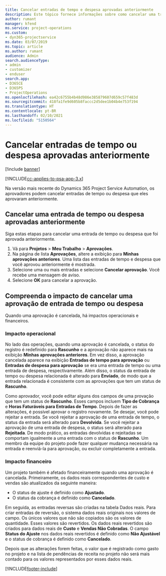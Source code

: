 ```yaml
---
title: Cancelar entradas de tempo e despesa aprovadas anteriormente
description: Este tópico fornece informações sobre como cancelar uma transação aprovada de tempo e despesa do projeto.
author: rumant
manager: kfend
ms.service: project-operations
ms.custom:
- dyn365-projectservice
ms.date: 03/07/2019
ms.topic: article
ms.author: rumant
audience: Admin
search.audienceType:
- admin
- customizer
- enduser
search.app:
- D365CE
- D365PS
- ProjectOperations
ms.openlocfilehash: ea42c6755b4b48d986e385879607d659c57f483d
ms.sourcegitcommit: 418fa1fe9d605b8faccc2d5dee1b04b4e753f194
ms.translationtype: HT
ms.contentlocale: pt-BR
ms.lasthandoff: 02/10/2021
ms.locfileid: "5150564"
---
```

# <a name="cancel-previously-approved-time-or-expense-entries"></a>Cancelar entradas de tempo ou despesa aprovadas anteriormente

[!include [banner](../includes/psa-now-project-operations.md)]

[!INCLUDE[cc-applies-to-psa-app-3.x](../includes/cc-applies-to-psa-app-3x.md)]

Na versão mais recente do Dynamics 365 Project Service Automation, os aprovadores podem cancelar entradas de tempo ou despesa que eles aprovaram anteriormente.

## <a name="cancel-a-previously-approved-time-or-expense-entry"></a>Cancelar uma entrada de tempo ou despesa aprovadas anteriormente

Siga estas etapas para cancelar uma entrada de tempo ou despesa que foi aprovada anteriormente.

1. Vá para **Projetos** \> **Meu Trabalho** \> **Aprovações**.
2. Na página de lista **Aprovações**, altere a exibição para **Minhas aprovações anteriores**. Uma lista das entradas de tempo e despesa que você aprovou anteriormente é mostrada.
3. Selecione uma ou mais entradas e selecione **Cancelar aprovação**. Você recebe uma mensagem de aviso.
4. Selecione **OK** para cancelar a aprovação.

## <a name="understand-the-impact-of-canceling-a-time-or-expense-entry-approval"></a>Compreenda o impacto de cancelar uma aprovação de entrada de tempo ou despesa

Quando uma aprovação é cancelada, há impactos operacionais e financeiros.

### <a name="operational-impact"></a>Impacto operacional

No lado das operações, quando uma aprovação é cancelada, o status do registro é redefinido para **Rascunho** e a aprovação não aparece mais na exibição **Minhas aprovações anteriores**. Em vez disso, a aprovação cancelada aparece na exibição **Entradas de tempo para aprovação** ou **Entradas de despesa para aprovação** se era uma entrada de tempo ou uma entrada de despesa, respectivamente. Além disso, o status da entrada de tempo ou despesa relacionada é alterado para **Enviado**, de modo que a entrada relacionada é consistente com as aprovações que tem um status de **Rascunho**.

Como aprovador, você pode editar alguns dos campos de uma provação que tem um status de **Rascunho**. Esses campos incluem **Tipo de Cobrança** e **Horas Faturáveis para Entradas de Tempo**. Depois de fazer as alterações, é possível aprovar o registro novamente. Se desejar, você pode rejeitar a entrada. Se você rejeitar a aprovação de uma entrada de tempo, o status da entrada será alterado para **Devolvida**. Se você rejeitar a aprovação de uma entrada de despesa, o status será alterado para **Rejeitada**. De modo prático, as entradas devolvidas e rejeitadas se comportam igualmente a uma entrada com o status de **Rascunho**. Um membro da equipe do projeto pode fazer qualquer mudança necessária na entrada e reenviá-la para aprovação, ou excluir completamente a entrada.

### <a name="financial-impact"></a>Impacto financeiro

Um projeto também é afetado financeiramente quando uma aprovação é cancelada. Primeiramente, os dados reais correspondentes de custo e vendas são atualizados da seguinte maneira:

- O status de ajuste é definido como **Ajustado**.
- O status da cobrança é definido como **Cancelado**.

Em seguida, as entradas reversas são criadas na tabela Dados reais. Para criar entradas de reversão, o sistema dados reais originais nos valores de campo. Os únicos valores que não são copiados são os valores de quantidade. Esses valores são revertidos. Os dados reais revertidos são criados para dados reais de **Custo** e **Vendas Não Cobradas**. O campo **Status do Ajuste** nos dados reais revertidos é definido como **Não Ajustável** e o status de cobrança é definido como **Cancelado**.

Depois que as alterações forem feitas, o valor que é registrado como gasto no projeto e na lista de pendências de receita no projeto não será mais contado para os valores representados por esses dados reais.


[!INCLUDE[footer-include](../includes/footer-banner.md)]